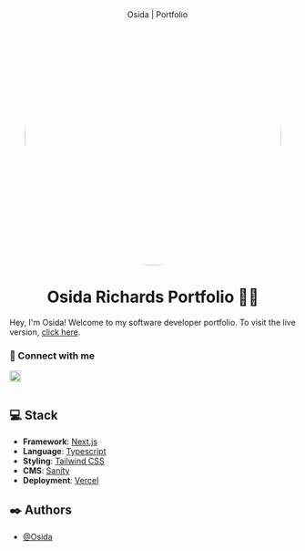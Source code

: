 
<div align="center">
  <img width="450" style="border-radius:50%" alt="Osida | Portfolio" src="https://user-images.githubusercontent.com/51928654/182768258-107ca530-3321-48f1-8646-31eb9f13ce0f.png">
</div>
 
<h1 align="center">Osida Richards Portfolio 📄✨</h1>

Hey, I'm Osida! Welcome to my software developer portfolio. To visit the live version, [click here](https://osida-richards-portfolio.vercel.app).


### 🤝 Connect with me
<a href="https://www.linkedin.com/in/osida-richards-780524243/"><img align="left" src="https://www.svgrepo.com/show/70809/linkedin.svg" alt="Osida | LinkedIn" width="20px"/></a>

<br/>
<br/>

## 💻 Stack

- **Framework**: [Next.js](https://nextjs.org)
- **Language**: [Typescript](https://www.typescriptlang.org)
- **Styling**: [Tailwind CSS](https://tailwindcss.com)
- **CMS**: [Sanity](https://www.sanity.io)
- **Deployment**: [Vercel](https://vercel.com)

## ✒️ Authors

- [@Osida](https://github.com/Osida)



